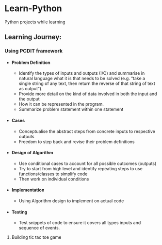 # Learn-Python
Python projects while learning

## Learning Journey:
### Using PCDIT framework
- #### Problem Definition
	- Identify the types of inputs and outputs (I/O) and summarise in natural language what it is that needs to be solved (e.g. “take a single string of any text, then return the reverse of that string of text as output”). 
	- Provide more detail on the kind of data involved in both the input and the output
	- How it can be represented in the program. 
	- Summarize problem statement within one statement
	
- #### Cases
	- Conceptualise the abstract steps from concrete inputs to respective outputs
	- Freedom to step back and revise their problem definitions

- #### Design of Algorithm
    - Use conditional cases to account for all possible outcomes (outputs)
    - Try to start from high level and identify repeating steps to use functions/classes to simplify code
    - Then work on individual conditions

- #### Implementation
    - Using Algorithm design to implement on actual code

- #### Testing
    - Test snippets of code to ensure it covers all types inputs and sequence of events.

1. Building tic tac toe game